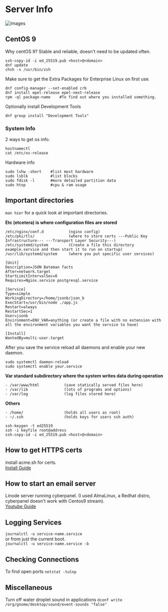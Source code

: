 # Server Info 
![images](https://user-images.githubusercontent.com/89369559/208187073-66cd63a9-439c-4fea-a9b1-c60699eac2a0.png)

## CentOS 9
Why centOS 9? Stable and reliable, doesn't need to be updated often.  

    ssh-copy-id -i ed_25519.pub <host>@<domain>  
    dnf update
    chsh -s /usr/bin/zsh

Make sure to get the Extra Packages for Enterprise Linux on first use.

    dnf config-manager --set-enabled crb
    dnf install epel-release epel-next-release
    rpm -ql package-name    #To find out where you installed something.

Optionally install Development Tools

    dnf group install "Development Tools"

### System Info 
2 ways to get os info. 

    hostnamectl
    cat /etc/os-release
    
Hardware info

    sudo lshw -short    #list most hardware  
    sudo lsblk          #list blocks  
    sudo fdisk -l       #more detailed partition data  
    sudo htop           #cpu & ram usage

## Important directories

`man hier` for a quick look at important directories.

**Etc (etcetera) is where configuration files are stored**

```
/etc/nginx/conf.d           (nginx config)
/etc/pki/tls/               (where to store certs ---Public Key Infrastructure--- ---Transport Layer Security---)
/etc/systemd/system         (Create a file this directory example.service and then start it to run on startup)
/usr/lib/systemd/system     (where you put specific user services)
```

```
[Unit]
Description=JSON Bateman facts
After=network.target
StartLimitIntervalSec=0
Requires=Nginx.service postgresql.service

[Service]
Type=simple
WorkingDirectory=/home/jsonb/json_b
ExecStart=/usr/bin/node ./app.js
Restart=always
RestartSec=1
User=jsonb
Environment=ENV_VAR=anything (or create a file with no extension with all the environment variables you want the service to have)

[Install]
WantedBy=multi-user.target
```

After you save the service reload all daemons and enable your new daemon. 
```
sudo systemctl daemon-reload
sudo systemctl enable your.service
```

**Var standard subdirectory where the system writes data during operation**

```
- /var/www/html           (save statically served files here)
- /var/lib                (lots of programs and options)
- /var/log                (log files stored here)
```

**Others**

```
- /home/                  (holds all users as root)
- ~/.ssh                  (holds keys for users ssh auth)
```

``` 
ssh-keygen -t ed25519
ssh -i keyfile root@address
ssh-copy-id -i ed_25519.pub <host>@<domain>  
```

## How to get HTTPS certs

install acme.sh for certs.   
[Install Guide](https://decovar.dev/blog/2021/04/05/acme-sh-instead-of-certbot/)

## How to start an email server

Linode server running cyberpanel.  (I used AlmaLinux, a Redhat distro, cyberpanel doesn't work with Centos9 stream).  
[Youtube Guide](https://www.youtube.com/watch?v=8G93NVWkXZk)  

## Logging Services
`journalctl -u service-name.service`  
or from just the current boot.  
`journalctl -u service-name.service -b`

## Checking Connections
To find open ports
`netstat -tulnp`

## Miscellaneous
Turn off water droplet sound in applications
`dconf write /org/gnome/desktop/sound/event-sounds "false"`
